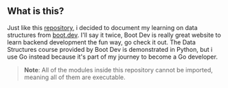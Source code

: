 ## What is this?

Just like this [repository](https://github.com/mdayat/algorithm), i decided to document my learning on data structures from [boot.dev](https://www.boot.dev/). I'll say it twice, Boot Dev is really great website to learn backend development the fun way, go check it out. The Data Structures course provided by Boot Dev is demonstrated in Python, but i use Go instead because it's part of my journey to become a Go developer.

> **Note**: All of the modules inside this repository cannot be imported, meaning all of them are executable.
